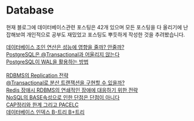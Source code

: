 # Database

현재 블로그에 데이터베이스관련 포스팅은 42개 있으며 모든 포스팅을 다 올리기에 난잡해보여 개인적으로 공부도 재밌었고 포스팅도 뿌듯하게 작성한 것을 추려봤습니다. 


[데이터베이스 조인 연산은 성능에 영향을 줄까? 안줄까?](https://coding-review.tistory.com/538) <br>
[PostgreSQL은 @Transactional과 어울리지 않는다](https://coding-review.tistory.com/519)<br>
[PostgreSQL이 WAL을 활용하는 방법](https://coding-review.tistory.com/539)<br>
<br>
[RDBMS의 Replication 전략](https://coding-review.tistory.com/522)<br>
[@Transactional로 분산 트랜잭션을 구현할 수 있을까?](https://coding-review.tistory.com/484)<br>
[Redis 장애시 RDBMS의 연쇄적인 장애에 대응하기 위한 전략](https://coding-review.tistory.com/472)<br>
[NoSQL의 BASE속성으로 인한 단점은 단점이 아니다](https://coding-review.tistory.com/335)<br>
[CAP정리와 한계 그리고 PACELC](https://coding-review.tistory.com/312)<br>
[데이터베이스 인덱스 B-트리 B+트리](https://coding-review.tistory.com/355)<br>
